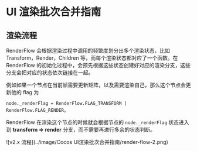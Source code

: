 # UI 渲染批次合并指南

##  渲染流程

RenderFlow 会根据渲染过程中调用的频繁度划分出多个渲染状态，比如 Transform，Render，Children 等，而每个渲染状态都对应了一个函数。在 RenderFlow 的初始化过程中，会预先根据这些状态创建好对应的渲染分支，这些分支会把对应的状态依次链接在一起。

例如如果一个节点在当前帧需要更新矩阵，以及需要渲染自己，那么这个节点会更新他的 flag 为

`node._renderFlag = RenderFlow.FLAG_TRANSFORM | RenderFlow.FLAG_RENDER`。

RenderFlow 在渲染这个节点的时候就会根据节点的 `node._renderFlag` 状态进入到 **transform => render** 分支，而不需要再进行多余的状态判断。

![v2.x 流程](../image/Cocos UI渲染批次合并指南/render-flow-2.png)

